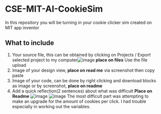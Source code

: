 # CSE-MIT-AI-CookieSim

In this repository you will be turning in your cookie clicker sim created on MIT app inventor

## What to include

1. Your source file, this can be obtained by clicking on Projects / Export selected project to my computer![image](https://github.com/user-attachments/assets/f99cff16-16e3-4e1e-afc7-9da69f0e47f4) __place on files__ Use the file upload
2. Image of your design view, __place on read me__ via screenshot then copy paste
3. Image of your code, can be done by right clicking and download blocks as image or by screenshot, __place on readme__
4. Add a quick reflection(2 sentences) about what was difficult __Place on Readme__
 ![image](https://github.com/user-attachments/assets/89151b32-96fb-47a3-a670-4b6acc399874)
![image](https://github.com/user-attachments/assets/897ed874-f04c-46cd-a2e7-104274aa450c)
The most difficult part was attempting to make an upgrade for the amount of cookies per click. I had trouble especially in working out the variables.


